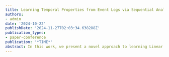 ```yaml
---
title: Learning Temporal Properties from Event Logs via Sequential Analysis
authors:
- admin
date: '2024-10-22'
publishDate: '2024-11-27T02:03:34.638288Z'
publication_types:
- paper-conference
publication: '*TIME*'
abstract: In this work, we present a novel approach to learning Linear Temporal Logic (LTL) formulae from event logs by leveraging statistical techniques from sequential analysis. In particular, we employ the Sequential Probability Ratio Test (SPRT), using Trace Alignment to quantify the discrepancy between a trace and a candidate LTL formula. We then test the proposed approach in a controlled experimental setting and highlight its advantages, which include robustness to noise and data efficiency.
---
```

